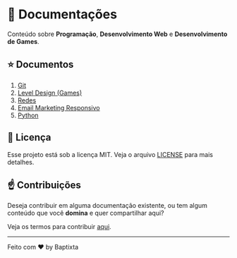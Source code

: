 # :scroll: Documentações

Conteúdo sobre **Programação**, **Desenvolvimento Web** e **Desenvolvimento de Games**.

## :star: Documentos
1. [Git](https://github.com/baptixta/DOCS/blob/master/git.md)
2. [Level Design (Games)](https://github.com/baptixta/DOCS/blob/master/level-design.md)
3. [Redes](https://github.com/baptixta/DOCS/blob/master/redes.md)
4. [Email Marketing Responsivo](https://github.com/baptixta/DOCS/blob/master/email-mkt.md)
5. [Python](https://github.com/baptixta/DOCS/blob/master/python.md)

## 📝  Licença
Esse projeto está sob a licença MIT. Veja o arquivo [LICENSE](https://github.com/baptixta) para mais detalhes.


## :point_up: Contribuições

Deseja contribuir em alguma documentação existente, ou tem algum conteúdo que você **domina** e quer compartilhar aqui?

Veja os termos para contribuir [aqui](https://github.com/baptixta/DOCS/blob/master/contributing.md).

---

Feito com ♥ by Baptixta


